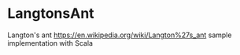# LangtonsAnt
Langton's ant https://en.wikipedia.org/wiki/Langton%27s_ant sample implementation with Scala
